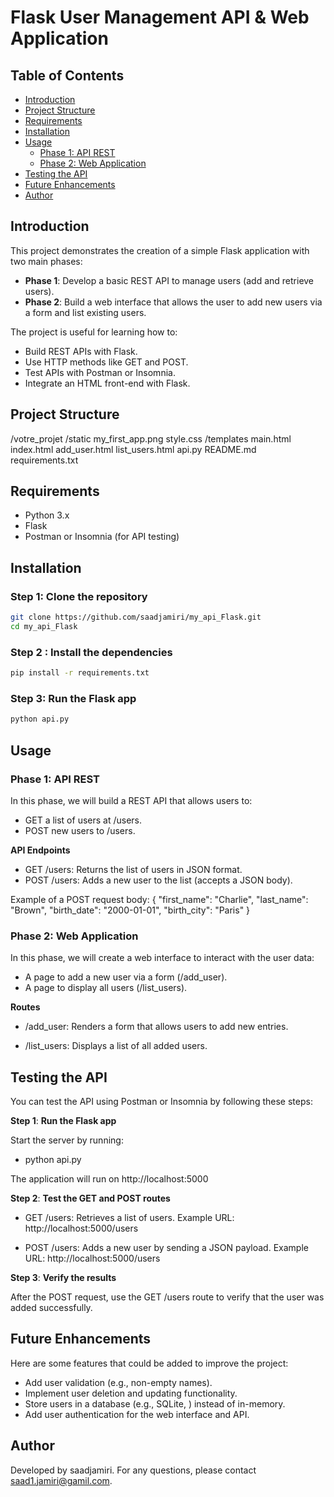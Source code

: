 # Flask User Management API & Web Application

## Table of Contents
- [Introduction](#introduction)
- [Project Structure](#project-structure)
- [Requirements](#requirements)
- [Installation](#installation)
- [Usage](#usage)
  - [Phase 1: API REST](#phase-1-api-rest)
  - [Phase 2: Web Application](#phase-2-web-application)
- [Testing the API](#testing-the-api)
- [Future Enhancements](#future-enhancements)
- [Author](#author)

## Introduction
This project demonstrates the creation of a simple Flask application with two main phases:

- **Phase 1**: Develop a basic REST API to manage users (add and retrieve users).
- **Phase 2**: Build a web interface that allows the user to add new users via a form and list existing users.

The project is useful for learning how to:
- Build REST APIs with Flask.
- Use HTTP methods like GET and POST.
- Test APIs with Postman or Insomnia.
- Integrate an HTML front-end with Flask.

## Project Structure 

/votre_projet
    /static
        my_first_app.png
        style.css
    /templates
        main.html
        index.html
        add_user.html
        list_users.html
    api.py
    README.md
    requirements.txt



## Requirements
- Python 3.x
- Flask
- Postman or Insomnia (for API testing)

## Installation

### Step 1: Clone the repository
```bash
git clone https://github.com/saadjamiri/my_api_Flask.git
cd my_api_Flask
```
### Step  2 : Install the dependencies
```bash
pip install -r requirements.txt
```

### Step 3: Run the Flask app
```bash
python api.py
```


## Usage 

### Phase 1: API REST

In this phase, we will build a REST API that allows users to:

  - GET a list of users at /users.
  - POST new users to /users.
 
 **API Endpoints**

  - GET /users: Returns the list of users in JSON format.
  - POST /users: Adds a new user to the list (accepts a JSON body).

Example of a POST request body: 
{
    "first_name": "Charlie",
    "last_name": "Brown",
    "birth_date": "2000-01-01",
    "birth_city": "Paris"
}

### Phase 2: Web Application

In this phase, we will create a web interface to interact with the user data:

  - A page to add a new user via a form (/add_user).
  - A page to display all users (/list_users).

 **Routes**

  - /add_user: Renders a form that allows users to add new entries.

  - /list_users: Displays a list of all added users. 

## Testing the API
 You can test the API using Postman or Insomnia by following these steps:

**Step 1**: **Run the Flask app**

Start the server by running:
 - python api.py

The application will run on http://localhost:5000

**Step 2**: **Test the GET and POST routes**

  - GET /users: Retrieves a list of users. Example URL: http://localhost:5000/users

  - POST /users: Adds a new user by sending a JSON payload. Example URL: http://localhost:5000/users

**Step 3**: **Verify the results**

After the POST request, use the GET /users route to verify that the user was added successfully.

## Future Enhancements

Here are some features that could be added to improve the project:

  - Add user validation (e.g., non-empty names).
  - Implement user deletion and updating functionality.
  - Store users in a database (e.g., SQLite, ) instead of in-memory.
  - Add user authentication for the web interface and API.


## Author

Developed by saadjamiri. For any questions, please contact saad1.jamiri@gamil.com.

